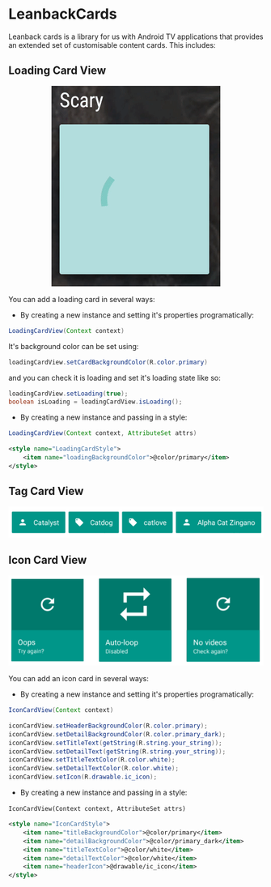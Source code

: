 # LeanbackCards

Leanback cards is a library for us with Android TV applications that provides an extended set of
customisable content cards. This includes:

## Loading Card View

<p align="center">
    <img src="images/loading.gif" alt="Loading Card"/>
</p>

You can add a loading card in several ways:

- By creating a new instance and setting it's properties programatically:

```java
LoadingCardView(Context context)
```

It's background color can be set using:

```java
loadingCardView.setCardBackgroundColor(R.color.primary)
```

and you can check it is loading and set it's loading state like so:

```java
loadingCardView.setLoading(true);
boolean isLoading = loadingCardView.isLoading();
```

- By creating a new instance and passing in a style:

```java
LoadingCardView(Context context, AttributeSet attrs)
```

```xml
<style name="LoadingCardStyle">
    <item name="loadingBackgroundColor">@color/primary</item>
</style>
```

## Tag Card View

<p align="center">
    <img src="images/tag_card.png" alt="Tag Card"/>
</p>

## Icon Card View

<p align="center">
    <img src="images/icon_card.png" alt="Icon Card"/>
</p>

You can add an icon card in several ways:

- By creating a new instance and setting it's properties programatically:

```java
IconCardView(Context context)
```

```java
iconCardView.setHeaderBackgroundColor(R.color.primary);
iconCardView.setDetailBackgroundColor(R.color.primary_dark);
iconCardView.setTitleText(getString(R.string.your_string));
iconCardView.setDetailText(getString(R.string.your_string));
iconCardView.setTitleTextColor(R.color.white);
iconCardView.setDetailTextColor(R.color.white);
iconCardView.setIcon(R.drawable.ic_icon);
```

- By creating a new instance and passing in a style:

`IconCardView(Context context, AttributeSet attrs)`

```xml
<style name="IconCardStyle">
    <item name="titleBackgroundColor">@color/primary</item>
    <item name="detailBackgroundColor">@color/primary_dark</item>
    <item name="titleTextColor">@color/white</item>
    <item name="detailTextColor">@color/white</item>
    <item name="headerIcon">@drawable/ic_icon</item>
</style>
```
